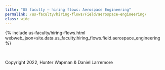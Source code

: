 ```yaml
---
title: "US faculty — hiring flows: Aerospace Engineering"
permalink: /us-faculty/hiring-flows/Field/aerospace-engineering/
class: wide
---
```


{% include us-faculty/hiring-flows.html webweb_json=site.data.us_faculty.hiring_flows.field.aerospace_engineering %}

<br>

Copyright 2022, Hunter Wapman & Daniel Larremore